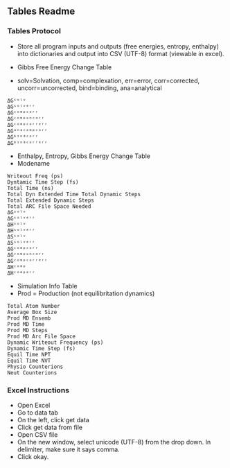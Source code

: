## Tables Readme

### Tables Protocol
* Store all program inputs and outputs (free energies, entropy, enthalpy) into dictionaries and output into CSV (UTF-8) format (viewable in excel).

* Gibbs Free Energy Change Table 
* solv=Solvation, comp=complexation, err=error, corr=corrected, uncorr=uncorrected, bind=binding, ana=analytical 
``` 
ΔGˢᵒˡᵛ
ΔGˢᵒˡᵛᵉʳʳ
ΔGᶜᵒᵐᵖᶜᵒʳʳ
ΔGᶜᵒᵐᵖᵘⁿᶜᵒʳʳ
ΔGᶜᵒᵐᵖᶜᵒʳʳᵉʳʳ
ΔGᵃⁿᵃᶜᵒᵐᵖᶜᵒʳʳ
ΔGᵇᶦⁿᵈᶜᵒʳʳ
ΔGᵇᶦⁿᵈᶜᵒʳʳᵉʳʳ
```
* Enthalpy, Entropy, Gibbs Energy Change Table
* Modename	
```
Writeout Freq (ps)	
Dyntamic Time Step (fs)	
Total Time (ns)	
Total Dyn Extended Time	Total Dynamic Steps	
Total Extended Dynamic Steps	
Total ARC File Space Needed
ΔGˢᵒˡᵛ
ΔGˢᵒˡᵛᵉʳʳ	
ΔHˢᵒˡᵛ	
ΔHˢᵒˡᵛᵉʳʳ	
ΔSˢᵒˡᵛ	
ΔSˢᵒˡᵛᵉʳʳ	
ΔGᶜᵒᵐᵖᶜᵒʳʳ	
ΔGᶜᵒᵐᵖᵘⁿᶜᵒʳʳ	
ΔGᶜᵒᵐᵖᶜᵒʳʳᵉʳʳ	
ΔHᶜᵒᵐᵖ	
ΔHᶜᵒᵐᵖᵉʳʳ
```
* Simulation Info Table
* Prod = Production (not equilibritation dynamics)
```
Total Atom Number	
Average Box Size	
Prod MD Ensemb	
Prod MD Time	
Prod MD Steps	
Prod MD Arc File Space	
Dynamic Writeout Frequency (ps)	
Dynamic Time Step (fs)	
Equil Time NPT	
Equil Time NVT	
Physio Counterions	
Neut Counterions
```

### Excel Instructions
* Open Excel
* Go to data tab
* On the left, click get data
* Click get data from file
* Open CSV file
* On the new window, select unicode (UTF-8) from the drop down. In delimiter, make sure it says comma.
* Click okay.
